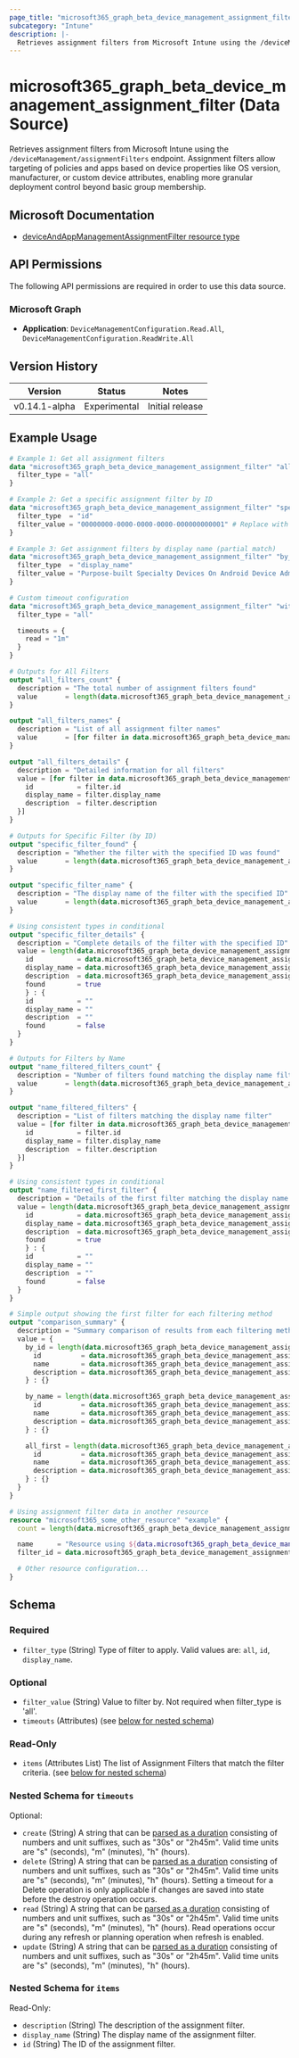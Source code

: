 ```yaml
---
page_title: "microsoft365_graph_beta_device_management_assignment_filter Data Source - terraform-provider-microsoft365"
subcategory: "Intune"
description: |-
  Retrieves assignment filters from Microsoft Intune using the /deviceManagement/assignmentFilters endpoint. Assignment filters allow targeting of policies and apps based on device properties like OS version, manufacturer, or custom device attributes, enabling more granular deployment control beyond basic group membership.
---
```


# microsoft365_graph_beta_device_management_assignment_filter (Data Source)

Retrieves assignment filters from Microsoft Intune using the `/deviceManagement/assignmentFilters` endpoint. Assignment filters allow targeting of policies and apps based on device properties like OS version, manufacturer, or custom device attributes, enabling more granular deployment control beyond basic group membership.

## Microsoft Documentation

- [deviceAndAppManagementAssignmentFilter resource type](https://learn.microsoft.com/en-us/graph/api/resources/intune-policyset-deviceandappmanagementassignmentfilter?view=graph-rest-beta)

## API Permissions

The following API permissions are required in order to use this data source.

### Microsoft Graph

- **Application**: `DeviceManagementConfiguration.Read.All`, `DeviceManagementConfiguration.ReadWrite.All`

## Version History

| Version | Status | Notes |
|---------|--------|-------|
| v0.14.1-alpha | Experimental | Initial release |

## Example Usage

```terraform
# Example 1: Get all assignment filters
data "microsoft365_graph_beta_device_management_assignment_filter" "all_filters" {
  filter_type = "all"
}

# Example 2: Get a specific assignment filter by ID
data "microsoft365_graph_beta_device_management_assignment_filter" "specific_filter" {
  filter_type  = "id"
  filter_value = "00000000-0000-0000-0000-000000000001" # Replace with actual ID
}

# Example 3: Get assignment filters by display name (partial match)
data "microsoft365_graph_beta_device_management_assignment_filter" "by_name" {
  filter_type  = "display_name"
  filter_value = "Purpose-built Specialty Devices On Android Device Administrator"
}

# Custom timeout configuration
data "microsoft365_graph_beta_device_management_assignment_filter" "with_timeout" {
  filter_type = "all"

  timeouts = {
    read = "1m"
  }
}

# Outputs for All Filters
output "all_filters_count" {
  description = "The total number of assignment filters found"
  value       = length(data.microsoft365_graph_beta_device_management_assignment_filter.all_filters.items)
}

output "all_filters_names" {
  description = "List of all assignment filter names"
  value       = [for filter in data.microsoft365_graph_beta_device_management_assignment_filter.all_filters.items : filter.display_name]
}

output "all_filters_details" {
  description = "Detailed information for all filters"
  value = [for filter in data.microsoft365_graph_beta_device_management_assignment_filter.all_filters.items : {
    id           = filter.id
    display_name = filter.display_name
    description  = filter.description
  }]
}

# Outputs for Specific Filter (by ID)
output "specific_filter_found" {
  description = "Whether the filter with the specified ID was found"
  value       = length(data.microsoft365_graph_beta_device_management_assignment_filter.specific_filter.items) > 0
}

output "specific_filter_name" {
  description = "The display name of the filter with the specified ID"
  value       = length(data.microsoft365_graph_beta_device_management_assignment_filter.specific_filter.items) > 0 ? data.microsoft365_graph_beta_device_management_assignment_filter.specific_filter.items[0].display_name : ""
}

# Using consistent types in conditional
output "specific_filter_details" {
  description = "Complete details of the filter with the specified ID"
  value = length(data.microsoft365_graph_beta_device_management_assignment_filter.specific_filter.items) > 0 ? {
    id           = data.microsoft365_graph_beta_device_management_assignment_filter.specific_filter.items[0].id
    display_name = data.microsoft365_graph_beta_device_management_assignment_filter.specific_filter.items[0].display_name
    description  = data.microsoft365_graph_beta_device_management_assignment_filter.specific_filter.items[0].description
    found        = true
    } : {
    id           = ""
    display_name = ""
    description  = ""
    found        = false
  }
}

# Outputs for Filters by Name
output "name_filtered_filters_count" {
  description = "Number of filters found matching the display name filter"
  value       = length(data.microsoft365_graph_beta_device_management_assignment_filter.by_name.items)
}

output "name_filtered_filters" {
  description = "List of filters matching the display name filter"
  value = [for filter in data.microsoft365_graph_beta_device_management_assignment_filter.by_name.items : {
    id           = filter.id
    display_name = filter.display_name
    description  = filter.description
  }]
}

# Using consistent types in conditional
output "name_filtered_first_filter" {
  description = "Details of the first filter matching the display name filter (if any)"
  value = length(data.microsoft365_graph_beta_device_management_assignment_filter.by_name.items) > 0 ? {
    id           = data.microsoft365_graph_beta_device_management_assignment_filter.by_name.items[0].id
    display_name = data.microsoft365_graph_beta_device_management_assignment_filter.by_name.items[0].display_name
    description  = data.microsoft365_graph_beta_device_management_assignment_filter.by_name.items[0].description
    found        = true
    } : {
    id           = ""
    display_name = ""
    description  = ""
    found        = false
  }
}

# Simple output showing the first filter for each filtering method
output "comparison_summary" {
  description = "Summary comparison of results from each filtering method"
  value = {
    by_id = length(data.microsoft365_graph_beta_device_management_assignment_filter.specific_filter.items) > 0 ? {
      id          = data.microsoft365_graph_beta_device_management_assignment_filter.specific_filter.items[0].id
      name        = data.microsoft365_graph_beta_device_management_assignment_filter.specific_filter.items[0].display_name
      description = data.microsoft365_graph_beta_device_management_assignment_filter.specific_filter.items[0].description
    } : {}

    by_name = length(data.microsoft365_graph_beta_device_management_assignment_filter.by_name.items) > 0 ? {
      id          = data.microsoft365_graph_beta_device_management_assignment_filter.by_name.items[0].id
      name        = data.microsoft365_graph_beta_device_management_assignment_filter.by_name.items[0].display_name
      description = data.microsoft365_graph_beta_device_management_assignment_filter.by_name.items[0].description
    } : {}

    all_first = length(data.microsoft365_graph_beta_device_management_assignment_filter.all_filters.items) > 0 ? {
      id          = data.microsoft365_graph_beta_device_management_assignment_filter.all_filters.items[0].id
      name        = data.microsoft365_graph_beta_device_management_assignment_filter.all_filters.items[0].display_name
      description = data.microsoft365_graph_beta_device_management_assignment_filter.all_filters.items[0].description
    } : {}
  }
}

# Using assignment filter data in another resource
resource "microsoft365_some_other_resource" "example" {
  count = length(data.microsoft365_graph_beta_device_management_assignment_filter.all_filters.items) > 0 ? 1 : 0

  name      = "Resource using ${data.microsoft365_graph_beta_device_management_assignment_filter.all_filters.items[0].display_name}"
  filter_id = data.microsoft365_graph_beta_device_management_assignment_filter.all_filters.items[0].id

  # Other resource configuration...
}
```

<!-- schema generated by tfplugindocs -->
## Schema

### Required

- `filter_type` (String) Type of filter to apply. Valid values are: `all`, `id`, `display_name`.

### Optional

- `filter_value` (String) Value to filter by. Not required when filter_type is 'all'.
- `timeouts` (Attributes) (see [below for nested schema](#nestedatt--timeouts))

### Read-Only

- `items` (Attributes List) The list of Assignment Filters that match the filter criteria. (see [below for nested schema](#nestedatt--items))

<a id="nestedatt--timeouts"></a>
### Nested Schema for `timeouts`

Optional:

- `create` (String) A string that can be [parsed as a duration](https://pkg.go.dev/time#ParseDuration) consisting of numbers and unit suffixes, such as "30s" or "2h45m". Valid time units are "s" (seconds), "m" (minutes), "h" (hours).
- `delete` (String) A string that can be [parsed as a duration](https://pkg.go.dev/time#ParseDuration) consisting of numbers and unit suffixes, such as "30s" or "2h45m". Valid time units are "s" (seconds), "m" (minutes), "h" (hours). Setting a timeout for a Delete operation is only applicable if changes are saved into state before the destroy operation occurs.
- `read` (String) A string that can be [parsed as a duration](https://pkg.go.dev/time#ParseDuration) consisting of numbers and unit suffixes, such as "30s" or "2h45m". Valid time units are "s" (seconds), "m" (minutes), "h" (hours). Read operations occur during any refresh or planning operation when refresh is enabled.
- `update` (String) A string that can be [parsed as a duration](https://pkg.go.dev/time#ParseDuration) consisting of numbers and unit suffixes, such as "30s" or "2h45m". Valid time units are "s" (seconds), "m" (minutes), "h" (hours).


<a id="nestedatt--items"></a>
### Nested Schema for `items`

Read-Only:

- `description` (String) The description of the assignment filter.
- `display_name` (String) The display name of the assignment filter.
- `id` (String) The ID of the assignment filter.
